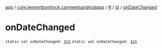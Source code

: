 [app](../../../index.md) / [com.lennertbontinck.carmeetsandroidapp](../../index.md) / [R](../index.md) / [id](index.md) / [onDateChanged](./on-date-changed.md)

# onDateChanged

`static val onDateChanged: `[`Int`](https://kotlinlang.org/api/latest/jvm/stdlib/kotlin/-int/index.html)
`static val onDateChanged: `[`Int`](https://kotlinlang.org/api/latest/jvm/stdlib/kotlin/-int/index.html)